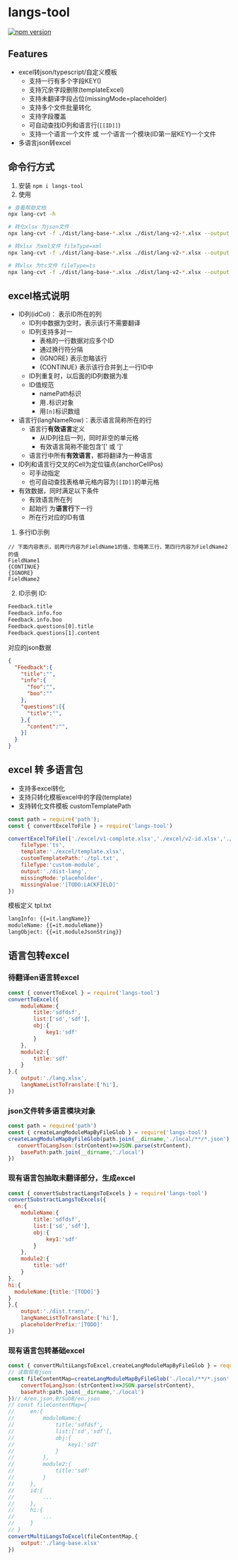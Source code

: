 # langs-tool
[![npm version](https://badge.fury.io/js/langs-convertor.svg)](https://badge.fury.io/js/langs-convertor)

## Features
+ excel转json/typescript/自定义模板
  + 支持一行有多个字段KEY()
  + 支持冗余字段删除(templateExcel)
  + 支持未翻译字段占位(missingMode=placeholder)
  + 支持多个文件批量转化
  + 支持字段覆盖
  + 可自动查找ID列和语言行(``[[ID]]``)
  + 支持一个语言一个文件 或 一个语言一个模块(ID第一层KEY)一个文件
+ 多语言json转excel

## 命令行方式
1. 安装 ``npm i langs-tool``
2. 使用
``` bash
# 查看帮助文档
npx lang-cvt -h

# 转化xlsx 为json文件
npx lang-cvt -f ./dist/lang-base-*.xlsx ./dist/lang-v2-*.xlsx --output ./dist  --fileType xml

# 转xlsx 为xml文件 fileType=xml
npx lang-cvt -f ./dist/lang-base-*.xlsx ./dist/lang-v2-*.xlsx --output ./dist --fileType xml

# 转xlsx 为ts文件 fileType=ts
npx lang-cvt -f ./dist/lang-base-*.xlsx ./dist/lang-v2-*.xlsx --output ./dist --templateExcel ./dist/template.xlsx --fileType ts --missingMode placeholder
```


## excel格式说明

+ ID列(idCol)： 表示ID所在的列
  + ID列中数据为空时，表示该行不需要翻译
  + ID列支持多对一
    + 表格的一行数据对应多个ID
    + 通过换行符分隔
    + {IGNORE} 表示忽略该行
    + {CONTINUE} 表示该行合并到上一行ID中
  + ID列重复时，以后面的ID列数据为准
  + ID值规范
    + namePath标识
    + 用``.``标识对象
    + 用``[n]``标识数组
+ 语言行(langNameRow)：表示语言简称所在的行
  + 语言行**有效语言**定义
    + 从ID列往后一列，同时非空的单元格
    + 有效语言简称不能包含'[' 或 ']'
  + 语言行中所有**有效语言**，都将翻译为一种语言
+ ID列和语言行交叉的Cell为定位锚点(anchorCellPos)
  + 可手动指定 
  + 也可自动查找表格单元格内容为``[[ID]]``的单元格
+ 有效数据，同时满足以下条件
  + 有效语言所在列
  + 起始行 为**语言行**下一行
  + 所在行对应的ID有值


1. 多行ID示例
```
// 下面内容表示，前两行内容为FieldName1的值，忽略第三行，第四行内容为FieldName2的值
FieldName1
{CONTINUE}
{IGNORE}
FieldName2
```
2. ID示例
ID:
``` txt
Feedback.title
Feedback.info.foo
Feedback.info.boo
Feedback.questions[0].title
Feedback.questions[1].content
```
对应的json数据
``` json
{
  "Feedback":{
    "title":"",
    "info":{
      "foo":"",
      "boo":""
    },
    "questions":[{
      "title":"",
    },{
      "content":"",
    }]
  }
}
```

## excel 转 多语言包
+ 支持多excel转化
+ 支持只转化模板excel中的字段(template)
+ 支持转化文件模板 customTemplatePath


``` js
const path = require('path');
const { convertExcelToFile } = require('langs-tool')

convertExcelToFile(['./excel/v1-complete.xlsx','./excel/v2-id.xlsx','./excel/v2-hi.xlsx'],{
    fileType:'ts',
    template:'./excel/template.xlsx',
    customTemplatePath:'./tpl.txt',
    fileType:'custom-module',
    output:'./dist-lang',
    missingMode:'placeholder',
    missingValue:'[TODO:LACKFIELD]'
})
```

模板定义 tpl.txt

``` txt
langInfo: {{=it.langName}}
moduleName: {{=it.moduleName}}
langObject: {{=it.moduleJsonString}}
```

## 语言包转excel

### 待翻译en语言转excel
``` js
const { convertToExcel } = require('langs-tool')
convertToExcel({
    moduleName:{
        title:'sdfdsf',
        list:['sd','sdf'],
        obj:{
            key1:'sdf'
        }
    },
    module2:{
        title:'sdf'
    }
},{
    output:'./lang.xlsx',
    langNameListToTranslate:['hi'],
})

```

### json文件转多语言模块对象
``` js
const path = require('path')
const { createLangModuleMapByFileGlob } = require('langs-tool')
createLangModuleMapByFileGlob(path.join(__dirname,'./local/**/*.json'),{
   convertToLangJson:(strContent)=>JSON.parse(strContent),
    basePath:path.join(__dirname,'./local')
})
```

### 现有语言包抽取未翻译部分，生成excel
``` js
const { convertSubstractLangsToExcels } = require('langs-tool')
convertSubstractLangsToExcels({
  en:{
    moduleName:{
        title:'sdfdsf',
        list:['sd','sdf'],
        obj:{
            key1:'sdf'
        }
    },
    module2:{
        title:'sdf'
    }
},
hi:{
  moduleName:{title:'[TODO]'}
}
},{
    output:'./dist.trans/',
    langNameListToTranslate:['hi'],
    placeholderPrefix:'[TODO]'
})

```

### 现有语言包转基础excel
``` js
const { convertMultiLangsToExcel,createLangModuleMapByFileGlob } = require('langs-tool')
// 读取现有json 
const fileContentMap=createLangModuleMapByFileGlob('./local/**/*.json',{
    convertToLangJson:(strContent)=>JSON.parse(strContent),
    basePath:path.join(__dirname,'./local')
})// A/en.json,B/SubB/en.json
// const fileContentMap={
//     en:{
//         moduleName:{
//             title:'sdfdsf',
//             list:['sd','sdf'],
//             obj:{
//                 key1:'sdf'
//             }
//         },
//         module2:{
//             title:'sdf'
//         }
//     },
//     id:{
//         ...
//     },
//     hi:{
//         ...
//     }
// }
convertMultiLangsToExcel(fileContentMap,{
    output:'./lang-base.xlsx'
})
```

 
